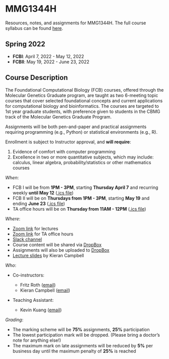 # MMG1344H

Resources, notes, and assignments for MMG1344H. The full course syllabus can be found [here](https://docs.google.com/document/d/18jFdHu8cv6SIw0epMO0x7eE4oR2L4yEj_ftv3r8dZVQ/edit#).

## Spring 2022

* **FCBI**: April 7, 2022 - May 12, 2022
* **FCBII**: May 19, 2022 - June 23, 2022

## Course Description

The Foundational Computational Biology (FCB) courses, offered through the Molecular Genetics Graduate program, are taught as two 6-meeting topic courses that cover selected foundational concepts and current applications for computational biology and bioinformatics.  The courses are targeted to 1st year graduate students, with preference given to students in the CBMG track of the Molecular Genetics Graduate Program.

Assignments will be both pen-and-paper and practical assignments requiring programming (e.g., Python) or statistical environments (e.g., R).

Enrollment is subject to Instructor approval, and **will require**:

1) Evidence of comfort with computer programming
2) Excellence in two or more quantitative subjects, which may include: calculus, linear algebra, probability/statistics or other mathematics courses

*When*:

* FCB I will be from **1PM - 3PM**, starting **Thursday April 7** and recurring weekly **until May 12** ([.ics file](./ics/MMG1344H%20FCBI%20Lecture.ics.zip))
* FCB II will be on **Thursdays from 1PM - 3PM**, starting **May 19** and ending **June 23** ([.ics file](./ics/MMG1344H%20FCBII%20Lecture.ics.zip))
* TA office hours will be on **Thursday from 11AM - 12PM** ([.ics file](./ics/MMG1344H%20TA%20Office%20Hours.ics.zip))

*Where*:

* [Zoom link](https://utoronto.zoom.us/j/6808789917) for lectures
* [Zoom link](https://utoronto.zoom.us/j/6808789917) for TA office hours
* [Slack channel](https://fdncompbio2022.slack.com)
* Course content will be shared via [DropBox](https://www.dropbox.com/sh/5dvd87kssquhd5o/AAB0WVxidP1y8LtO4-3r_dNpa?dl=0)
* Assignments will also be uploaded to [DropBox](https://www.dropbox.com/sh/6a0nf03q7hnzgnc/AAD37QodRvV3zCDZzdzUGosja?dl=0)
* [Lecture slides](https://www.camlab.ca/teaching/) by Kieran Campbell

*Who*:

* Co-instructors:
    * Fritz Roth ([email](mailto:fritz.roth@gmail.com)) 
    * Kieran Campbell ([email](mailto:kierancampbell@lunenfeld.ca))

* Teaching Assistant: 
    * Kevin Kuang ([email](mailto:kvn.kuang@gmail.com))

*Grading*:

* The marking scheme will be **75%** assignments, **25%** participation
* The lowest participation mark will be dropped. (Please bring a doctor’s note for anything else!)
* The maximum mark on late assignments will be reduced by **5%** per business day until the maximum penalty of **25%** is reached
